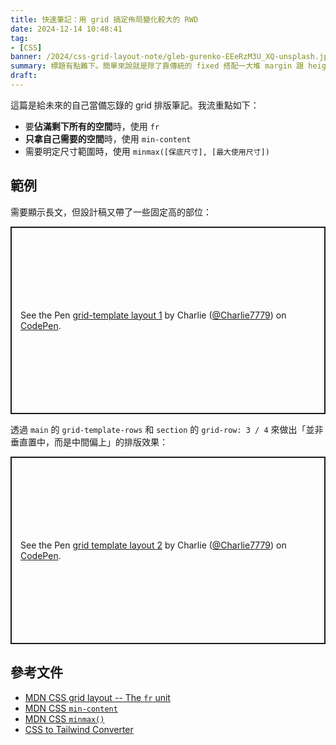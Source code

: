 ```yaml
---
title: 快速筆記：用 grid 搞定佈局變化較大的 RWD
date: 2024-12-14 10:48:41
tag:
- [CSS]
banner: /2024/css-grid-layout-note/gleb-gurenko-EEeRzM3U_XQ-unsplash.jpg
summary: 標題有點難下。簡單來說就是除了靠傳統的 fixed 搭配一大堆 margin 跟 height 計算之外，其實也可以考慮用 grid-template-columns/rows 搭配 grid-column/rows 來處理一些大小版佈局變化較明顯的排版。
draft: 
---
```


這篇是給未來的自己當備忘錄的 grid 排版筆記。我流重點如下：

- 要**佔滿剩下所有的空間**時，使用 `fr`
- **只拿自己需要的空間**時，使用 `min-content`
- 需要明定尺寸範圍時，使用 `minmax([保底尺寸], [最大使用尺寸])`

## 範例

需要顯示長文，但設計稿又帶了一些固定高的部位：

<p class="codepen" data-height="300" data-theme-id="dark" data-default-tab="css,result" data-slug-hash="LEPZeov" data-pen-title="grid-template layout 1" data-preview="true" data-user="Charlie7779" style="height: 300px; box-sizing: border-box; display: flex; align-items: center; justify-content: center; border: 2px solid; margin: 1em 0; padding: 1em;">
  <span>See the Pen <a href="https://codepen.io/Charlie7779/pen/LEPZeov">
  grid-template layout 1</a> by Charlie (<a href="https://codepen.io/Charlie7779">@Charlie7779</a>)
  on <a href="https://codepen.io">CodePen</a>.</span>
</p>
<script async src="https://cpwebassets.codepen.io/assets/embed/ei.js"></script>

透過 `main` 的 `grid-template-rows` 和 `section` 的 `grid-row: 3 / 4` 來做出「並非垂直置中，而是中間偏上」的排版效果：

<p class="codepen" data-height="300" data-theme-id="dark" data-default-tab="css,result" data-slug-hash="mybOwzq" data-pen-title="grid template layout 2" data-preview="true" data-user="Charlie7779" style="height: 300px; box-sizing: border-box; display: flex; align-items: center; justify-content: center; border: 2px solid; margin: 1em 0; padding: 1em;">
  <span>See the Pen <a href="https://codepen.io/Charlie7779/pen/mybOwzq">
  grid template layout 2</a> by Charlie (<a href="https://codepen.io/Charlie7779">@Charlie7779</a>)
  on <a href="https://codepen.io">CodePen</a>.</span>
</p>
<script async src="https://cpwebassets.codepen.io/assets/embed/ei.js"></script>

## 參考文件

- [MDN CSS grid layout -- The `fr` unit](https://developer.mozilla.org/en-US/docs/Web/CSS/CSS_grid_layout/Basic_concepts_of_grid_layout#the_fr_unit)
- [MDN CSS `min-content`](https://developer.mozilla.org/en-US/docs/Web/CSS/min-content)
- [MDN CSS `minmax()`](https://developer.mozilla.org/en-US/docs/Web/CSS/minmax)
- [CSS to Tailwind Converter](https://www.loopple.com/tools/css-to-tailwind-converter)
